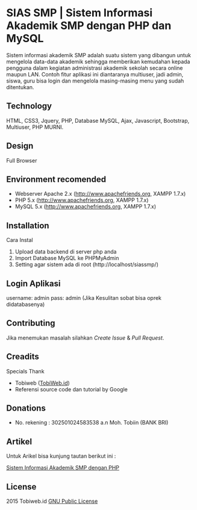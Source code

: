 SIAS SMP | Sistem Informasi Akademik SMP dengan PHP dan MySQL
=========
Sistem informasi akademik SMP adalah suatu sistem yang dibangun untuk mengelola data-data akademik sehingga memberikan kemudahan kepada pengguna dalam kegiatan administrasi akademik sekolah secara online maupun LAN. Contoh fitur aplikasi ini diantaranya multiuser, jadi admin, siswa, guru bisa login dan mengelola masing-masing menu yang sudah ditentukan.

Technology
-------
HTML, CSS3, Jquery, PHP, Database MySQL, Ajax, Javascript, Bootstrap, Multiuser, PHP MURNI.

Design
---------
Full Browser

Environment recomended
------------

- Webserver Apache 2.x (http://www.apachefriends.org, XAMPP 1.7.x) 
- PHP 5.x (http://www.apachefriends.org, XAMPP 1.7.x)
- MySQL 5.x (http://www.apachefriends.org, XAMPP 1.7.x)

Installation
------------
Cara Instal
1. Upload data backend di server php anda 
2. Import Database MySQL ke PHPMyAdmin
3. Setting agar sistem ada di root (http://localhost/siassmp/) 

Login Aplikasi
------------
username: admin 
pass: admin
(Jika Kesulitan sobat bisa oprek didatabasenya)

Contributing
------------
Jika menemukan masalah silahkan *Create Issue* & *Pull Request*.

Creadits
--------
Specials Thank

* Tobiweb ([TobiWeb.id](http://tobiweb.id))
* Referensi source code dan tutorial by Google

Donations
---------
*  No. rekening : 302501024583538  a.n Moh. Tobiin (BANK BRI)

Artikel
--------
Untuk Arikel bisa kunjung tautan berikut ini :

[Sistem Informasi Akademik SMP dengan PHP](http://www.tobiweb.id/2016/01/sistem-informasi-akademik-smp-dengan.html)

License
-------
2015 Tobiweb.id
[GNU Public License](http://www.gnu.org/licenses/gpl-3.0.html)
